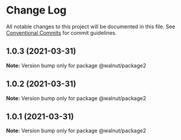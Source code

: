 # Change Log

All notable changes to this project will be documented in this file.
See [Conventional Commits](https://conventionalcommits.org) for commit guidelines.

## 1.0.3 (2021-03-31)

**Note:** Version bump only for package @walnut/package2





## 1.0.2 (2021-03-31)

**Note:** Version bump only for package @walnut/package2





## 1.0.1 (2021-03-31)

**Note:** Version bump only for package @walnut/package2
